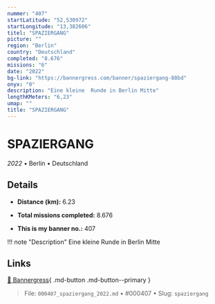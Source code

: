 ```yaml
---
nummer: "407"
startLatitude: "52,530972"
startLongitude: "13,382606"
titel: "SPAZIERGANG"
picture: ""
region: "Berlin"
country: "Deutschland"
completed: "8.676"
missions: "6"
date: "2022"
bg-link: "https://bannergress.com/banner/spaziergang-88bd"
onyx: "0"
description: "Eine kleine  Runde in Berlin Mitte"
lengthKMeters: "6,23"
umap: ""
title: "SPAZIERGANG"
---
```

# SPAZIERGANG

*2022* • Berlin • Deutschland



## Details
- **Distance (km):** 6.23

- **Total missions completed:** 8.676
- **This is my banner no.:** 407


!!! note "Description"
    Eine kleine  Runde in Berlin Mitte



## Links
[🔗 Bannergress](https://bannergress.com/banner/spaziergang-88bd){ .md-button .md-button--primary }



> File: `000407_spaziergang_2022.md` • #000407 • Slug: `spaziergang`
